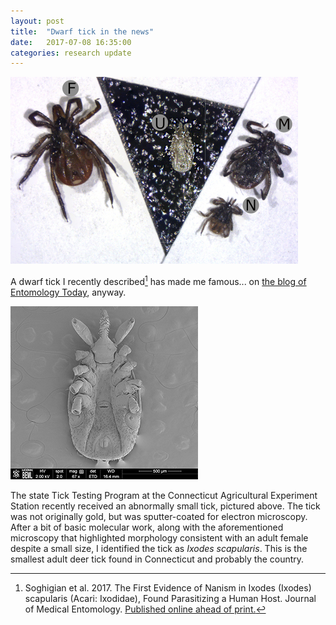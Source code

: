 ```yaml
---
layout: post
title:  "Dwarf tick in the news"
date:   2017-07-08 16:35:00
categories: research update
---
```

![alt text](https://github.com/jsoghigian/jsoghigian.github.io/blob/master/dwarf-deer-tick-comparison.jpg?raw=true)
  
A dwarf tick I recently described[^1] has made me famous... on [the blog of Entomology Today](https://entomologytoday.org/2017/06/07/first-report-of-dwarf-deer-tick-comes-as-overall-population-soars/), anyway.
  
![alt text](https://github.com/jsoghigian/jsoghigian.github.io/blob/master/resize_dwarf-deer-tick-ventral-sem.jpg?raw=true)  

The state Tick Testing Program at the Connecticut Agricultural Experiment Station recently received an abnormally small tick, pictured above.  The tick was not originally gold, but was sputter-coated for electron microscopy.  After a bit of basic molecular work, along with the aforementioned microscopy that highlighted morphology consistent with an adult female despite a small size, I identified the tick as *Ixodes scapularis*.  This is the smallest adult deer tick found in Connecticut and probably the country.  
 
   
[^1]: Soghigian et al. 2017. The First Evidence of Nanism in Ixodes (Ixodes) scapularis (Acari: Ixodidae), Found Parasitizing a Human Host. Journal of Medical Entomology. [Published online ahead of print.](https://academic.oup.com/jme/article/3859660/The-First-Evidence-of-Nanism-in-Ixodes-Ixodes)  
  
